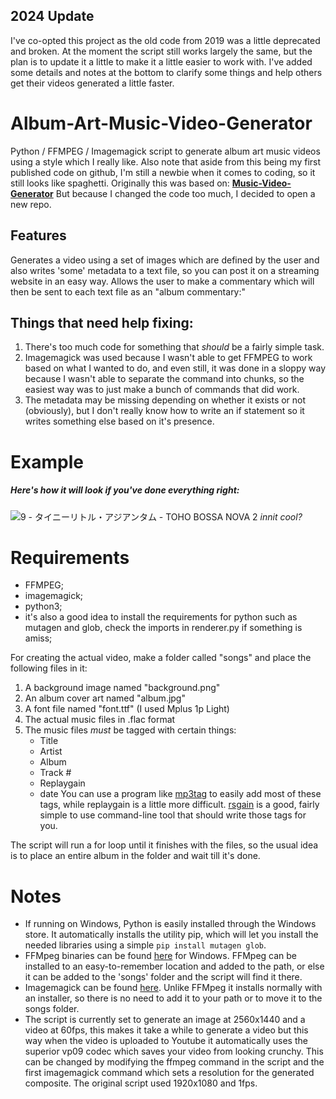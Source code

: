 ## 2024 Update
I've co-opted this project as the old code from 2019 was a little deprecated and broken. At the moment the script still works largely the same, but the plan is to update it a little to make it a little easier to work with. I've added some details and notes at the bottom to clarify some things and help others get their videos generated a little faster.

# Album-Art-Music-Video-Generator
Python / FFMPEG / Imagemagick script to generate album art music videos using a style which I really like.
Also note that aside from this being my first published code on github, I'm still a newbie when it comes to coding, so it still looks like spaghetti.
Originally this was based on:  **[Music-Video-Generator](https://github.com/JPBotelho/Music-Video-Generator)**
But because I changed the code too much, I decided to open a new repo.

## Features
Generates a video using a set of images which are defined by the user and also writes 'some' metadata to a text file, so you can post it on a streaming website in an easy way.
Allows the user to make a commentary which will then be sent to each text file as an "album commentary:"

## Things that need help fixing:
1. There's too much code for something that *should* be a fairly simple task.
2. Imagemagick was used because I wasn't able to get FFMPEG to work based on what I wanted to do, and even still, it was done in a sloppy way because I wasn't able to separate the command into chunks, so the easiest way was to just make a bunch of commands that did work.
3. The metadata may be missing depending on whether it exists or not (obviously), but I don't really know how to write an if statement so it writes something else based on it's presence.


# Example 
##### Here's how it will look if you've done everything right:
![9 - タイニーリトル・アジアンタム - TOHO BOSSA NOVA 2](https://user-images.githubusercontent.com/62615566/120726983-c813e500-c4af-11eb-8647-28bf46495dcf.png)
*innit cool?*

# Requirements
- FFMPEG;
- imagemagick;
- python3;
- it's also a good idea to install the requirements for python such as mutagen and glob, check the imports in renderer.py if something is amiss;

For creating the actual video, make a folder called "songs" and place the following files in it:
1. A background image named "background.png"
2. An album cover art named "album.jpg"
3. A font file named "font.ttf" (I used Mplus 1p Light)
4. The actual music files in .flac format
5. The music files *must* be tagged with certain things:
     -  Title
     -  Artist
     -  Album
     -  Track #
     -  Replaygain
     -  date
You can use a program like [mp3tag](https://www.mp3tag.de/en/) to easily add most of these tags, while replaygain is a little more difficult. [rsgain](https://github.com/complexlogic/rsgain?tab=readme-ov-file) is a good, fairly simple to use command-line tool that should write those tags for you.

The script will run a for loop until it finishes with the files, so the usual idea is to place an entire album in the folder and wait till it's done.

# Notes
- If running on Windows, Python is easily installed through the Windows store. It automatically installs the utility pip, which will let you install the needed libraries using a simple `pip install mutagen glob`.
- FFMpeg binaries can be found [here](https://www.gyan.dev/ffmpeg/builds/) for Windows. FFMpeg can be installed to an easy-to-remember location and added to the path, or else it can be added to the 'songs' folder and the script will find it there.
- Imagemagick can be found [here](https://imagemagick.org/script/download.php). Unlike FFMpeg it installs normally with an installer, so there is no need to add it to your path or to move it to the songs folder.
- The script is currently set to generate an image at 2560x1440 and a video at 60fps, this makes it take a while to generate a video but this way when the video is uploaded to Youtube it automatically uses the superior vp09 codec which saves your video from looking crunchy. This can be changed by modifying the ffmpeg command in the script and the first imagemagick command which sets a resolution for the generated composite. The original script used 1920x1080 and 1fps.
